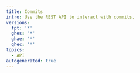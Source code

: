 ```yaml
---
title: Commits
intro: Use the REST API to interact with commits.
versions:
  fpt: '*'
  ghes: '*'
  ghae: '*'
  ghec: '*'
topics:
  - API
autogenerated: true
---
```




<!-- Content after this section is automatically generated -->
